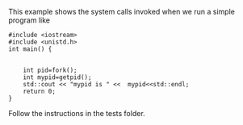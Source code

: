 This example shows the system calls invoked when we run a simple program like

```
#include <iostream>
#include <unistd.h>
int main() {


    int pid=fork();
    int mypid=getpid();
    std::cout << "mypid is " <<  mypid<<std::endl;
    return 0;
}

```

Follow the instructions in the tests folder.



